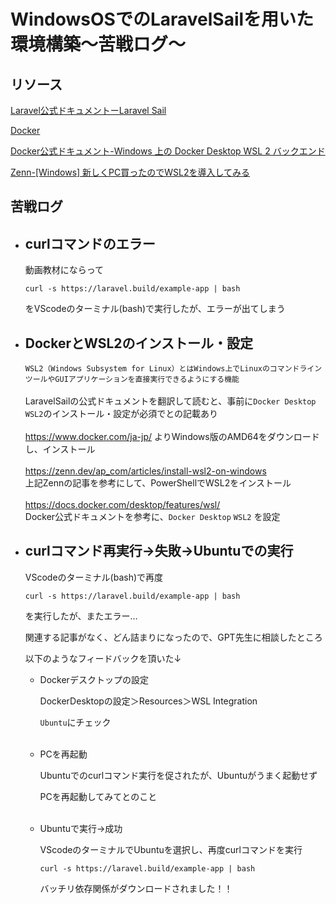 # WindowsOSでのLaravelSailを用いた環境構築～苦戦ログ～

## リソース

[Laravel公式ドキュメントーLaravel Sail](https://laravel.com/docs/11.x/installation#sail-on-windows)

[Docker](https://www.docker.com/ja-jp/)

[Docker公式ドキュメント-Windows 上の Docker Desktop WSL 2 バックエンド](https://docs.docker.com/desktop/features/wsl/)

[Zenn-[Windows] 新しくPC買ったのでWSL2を導入してみる](https://zenn.dev/ap_com/articles/install-wsl2-on-windows)

## 苦戦ログ

- ## curlコマンドのエラー
  動画教材にならって
  ```
  curl -s https://laravel.build/example-app | bash
  ```
  をVScodeのターミナル(bash)で実行したが、エラーが出てしまう

- ## DockerとWSL2のインストール・設定

  `
  WSL2（Windows Subsystem for Linux）とはWindows上でLinuxのコマンドラインツールやGUIアプリケーションを直接実行できるようにする機能
  `
  <br>
  <br>
  LaravelSailの公式ドキュメントを翻訳して読むと、事前に`Docker Desktop` `WSL2`のインストール・設定が必須でとの記載あり
  <br>
  <br>
  https://www.docker.com/ja-jp/ よりWindows版のAMD64をダウンロードし、インストール
  <br>
  <br>
  https://zenn.dev/ap_com/articles/install-wsl2-on-windows<br>
  上記Zennの記事を参考にして、PowerShellでWSL2をインストール
  <br>
  <br>
  https://docs.docker.com/desktop/features/wsl/ <br>
  Docker公式ドキュメントを参考に、`Docker Desktop` `WSL2` を設定

- ## curlコマンド再実行→失敗→Ubuntuでの実行
  VScodeのターミナル(bash)で再度
   ```
  curl -s https://laravel.build/example-app | bash
  ```
  を実行したが、またエラー…

  関連する記事がなく、どん詰まりになったので、GPT先生に相談したところ

  以下のようなフィードバックを頂いた↓

  - Dockerデスクトップの設定

    DockerDesktopの設定＞Resources＞WSL Integration

    ``Ubuntu``にチェック
  <br><br>
  - PCを再起動

    Ubuntuでのcurlコマンド実行を促されたが、Ubuntuがうまく起動せず

    PCを再起動してみてとのこと
  <br><br>
  - Ubuntuで実行→成功

    VScodeのターミナルでUbuntuを選択し、再度curlコマンドを実行
    ```
    curl -s https://laravel.build/example-app | bash
    ```
    バッチリ依存関係がダウンロードされました！！